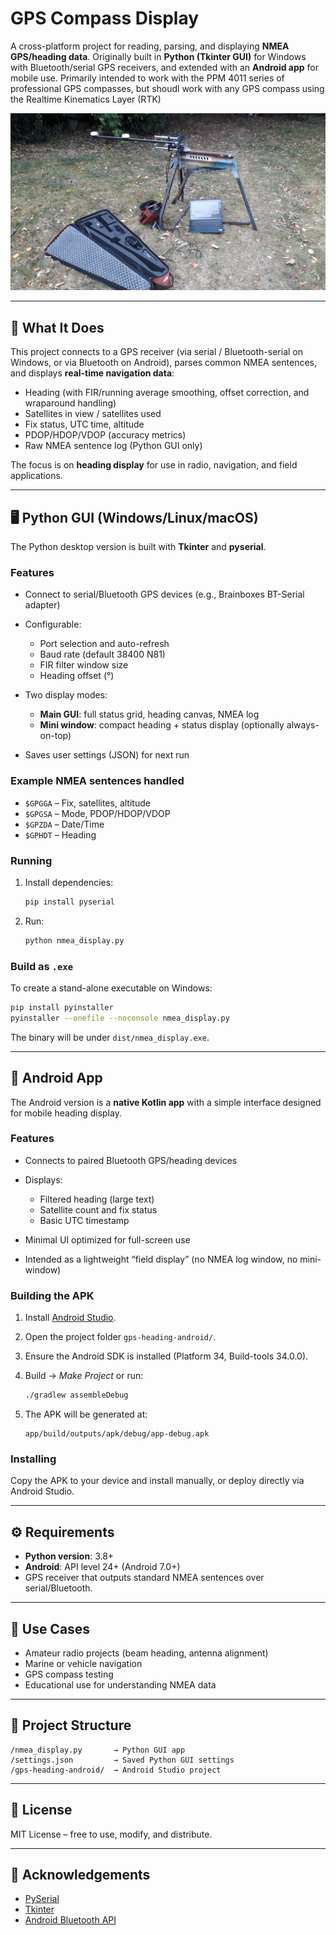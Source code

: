 # GPS Compass Display

A cross-platform project for reading, parsing, and displaying **NMEA GPS/heading data**.
Originally built in **Python (Tkinter GUI)** for Windows with Bluetooth/serial GPS receivers, and extended with an **Android app** for mobile use. Primarily intended to work with the PPM 4011 series of professional GPS compasses, but shoudl work with any GPS compass using the Realtime Kinematics Layer (RTK)

![App Screenshot](doc/outdoor.jpg)


---

## 📡 What It Does

This project connects to a GPS receiver (via serial / Bluetooth-serial on Windows, or via Bluetooth on Android), parses common NMEA sentences, and displays **real-time navigation data**:

* Heading (with FIR/running average smoothing, offset correction, and wraparound handling)
* Satellites in view / satellites used
* Fix status, UTC time, altitude
* PDOP/HDOP/VDOP (accuracy metrics)
* Raw NMEA sentence log (Python GUI only)

The focus is on **heading display** for use in radio, navigation, and field applications.

---

## 🖥️ Python GUI (Windows/Linux/macOS)

The Python desktop version is built with **Tkinter** and **pyserial**.

### Features

* Connect to serial/Bluetooth GPS devices (e.g., Brainboxes BT-Serial adapter)
* Configurable:

  * Port selection and auto-refresh
  * Baud rate (default 38400 N81)
  * FIR filter window size
  * Heading offset (°)
* Two display modes:

  * **Main GUI**: full status grid, heading canvas, NMEA log
  * **Mini window**: compact heading + status display (optionally always-on-top)
* Saves user settings (JSON) for next run

### Example NMEA sentences handled

* `$GPGGA` – Fix, satellites, altitude
* `$GPGSA` – Mode, PDOP/HDOP/VDOP
* `$GPZDA` – Date/Time
* `$GPHDT` – Heading

### Running

1. Install dependencies:

   ```sh
   pip install pyserial
   ```
2. Run:

   ```sh
   python nmea_display.py
   ```

### Build as `.exe`

To create a stand-alone executable on Windows:

```sh
pip install pyinstaller
pyinstaller --onefile --noconsole nmea_display.py
```

The binary will be under `dist/nmea_display.exe`.

---

## 📱 Android App

The Android version is a **native Kotlin app** with a simple interface designed for mobile heading display.

### Features

* Connects to paired Bluetooth GPS/heading devices
* Displays:

  * Filtered heading (large text)
  * Satellite count and fix status
  * Basic UTC timestamp
* Minimal UI optimized for full-screen use
* Intended as a lightweight “field display” (no NMEA log window, no mini-window)

### Building the APK

1. Install [Android Studio](https://developer.android.com/studio).
2. Open the project folder `gps-heading-android/`.
3. Ensure the Android SDK is installed (Platform 34, Build-tools 34.0.0).
4. Build → *Make Project* or run:

   ```sh
   ./gradlew assembleDebug
   ```
5. The APK will be generated at:

   ```
   app/build/outputs/apk/debug/app-debug.apk
   ```

### Installing

Copy the APK to your device and install manually, or deploy directly via Android Studio.

---

## ⚙️ Requirements

* **Python version**: 3.8+
* **Android**: API level 24+ (Android 7.0+)
* GPS receiver that outputs standard NMEA sentences over serial/Bluetooth.

---

## 🚀 Use Cases

* Amateur radio projects (beam heading, antenna alignment)
* Marine or vehicle navigation
* GPS compass testing
* Educational use for understanding NMEA data

---

## 📂 Project Structure

```
/nmea_display.py       → Python GUI app
/settings.json         → Saved Python GUI settings
/gps-heading-android/  → Android Studio project
```

---

## 📜 License

MIT License – free to use, modify, and distribute.

---

## 🙌 Acknowledgements

* [PySerial](https://pyserial.readthedocs.io/)
* [Tkinter](https://docs.python.org/3/library/tkinter.html)
* [Android Bluetooth API](https://developer.android.com/guide/topics/connectivity/bluetooth)
